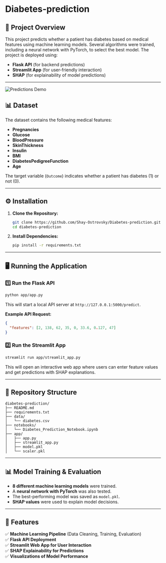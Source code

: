 # Diabetes-prediction

## 📌 Project Overview
This project predicts whether a patient has diabetes based on medical features using machine learning models. Several algorithms were trained, including a neural network with PyTorch, to select the best model. The project is deployed using:
- **Flask API** (for backend predictions)
- **Streamlit App** (for user-friendly interaction)
- **SHAP** (for explainability of model predictions)

---
![Predictions Demo](<img src="assets/predictions_demo.gif" alt="Predictions Demo" width="400" />)

## 📊 Dataset
The dataset contains the following medical features:
- **Pregnancies**
- **Glucose**
- **BloodPressure**
- **SkinThickness**
- **Insulin**
- **BMI**
- **DiabetesPedigreeFunction**
- **Age**

The target variable (`Outcome`) indicates whether a patient has diabetes (1) or not (0).

---

## ⚙️ Installation
1. **Clone the Repository:**
   ```bash
   git clone https://github.com/Shay-Ostrovsky/Diabetes-prediction.git
   cd diabetes-prediction
   ```

2. **Install Dependencies:**
   ```bash
   pip install -r requirements.txt
   ```

---

## 🖥️ Running the Application

### 1️⃣ Run the Flask API
```bash
python app/app.py
```
This will start a local API server at `http://127.0.0.1:5000/predict`.

**Example API Request:**
```json
{
  "features": [2, 138, 62, 35, 0, 33.6, 0.127, 47]
}
```

### 2️⃣ Run the Streamlit App
```bash
streamlit run app/streamlit_app.py
```
This will open an interactive web app where users can enter feature values and get predictions with SHAP explanations.

---

## 📁 Repository Structure
```
diabetes-prediction/
├── README.md
├── requirements.txt
├── data/
│   └── diabetes.csv
├── notebooks/
│   └── Diabetes_Prediction_Notebook.ipynb
├── app/
│   ├── app.py
│   ├── streamlit_app.py
│   ├── model.pkl
│   └── scaler.pkl
```

---

## 📊 Model Training & Evaluation
- **8 different machine learning models** were trained.
- A **neural network with PyTorch** was also tested.
- The best-performing model was saved as `model.pkl`.
- **SHAP values** were used to explain model decisions.

---

## 🎯 Features
✅ **Machine Learning Pipeline** (Data Cleaning, Training, Evaluation)  
✅ **Flask API Deployment**  
✅ **Streamlit Web App for User Interaction**  
✅ **SHAP Explainability for Predictions**  
✅ **Visualizations of Model Performance**  
